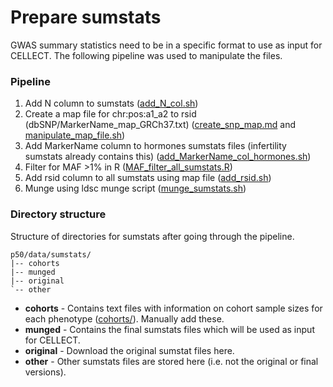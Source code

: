 # Prepare sumstats
GWAS summary statistics need to be in a specific format to use as input for CELLECT. The following pipeline was used to manipulate the files.

### Pipeline
1. Add N column to sumstats ([add_N_col.sh](https://github.com/melparker101/p50/blob/main/prepare_sumstats/add_N_col.sh))
2. Create a map file for chr:pos:a1_a2 to rsid (dbSNP/MarkerName_map_GRCh37.txt) ([create_snp_map.md](https://github.com/melparker101/p50/blob/main/prepare_sumstats/create_snp_map.md) and [manipulate_map_file.sh](https://github.com/melparker101/p50/blob/main/prepare_sumstats/manipulate_map_file.sh))
2. Add MarkerName column to hormones sumstats files (infertility sumstats already contains this) ([add_MarkerName_col_hormones.sh](https://github.com/melparker101/p50/blob/main/prepare_sumstats/add_MarkerName_col_hormones.sh))
3. Filter for MAF >1% in R ([MAF_filter_all_sumstats.R](https://github.com/melparker101/p50/blob/main/prepare_sumstats/MAF_filter_all_sumstats.R))
4. Add rsid column to all sumstats using map file ([add_rsid.sh](https://github.com/melparker101/p50/blob/main/prepare_sumstats/add_rsid.sh))
5. Munge using ldsc munge script ([munge_sumstats.sh](https://github.com/melparker101/p50/blob/main/prepare_sumstats/munge_sumstats.sh))

### Directory structure 
Structure of directories for sumstats after going through the pipeline.
``` text
p50/data/sumstats/
|-- cohorts
|-- munged
|-- original
`-- other
```
- **cohorts** - Contains text files with information on cohort sample sizes for each phenotype ([cohorts/](https://github.com/melparker101/p50/blob/main/prepare_sumstats/cohorts/)). Manually add these.
- **munged** - Contains the final sumstats files which will be used as input for CELLECT.
- **original** - Download the original sumstat files here.
- **other** - Other sumstats files are stored here (i.e. not the original or final versions).
